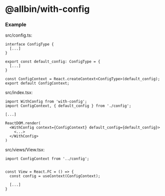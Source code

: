 # @allbin/with-config

### Example

src/config.ts:
```
interface ConfigType {
  [...]
}

export const default_config: ConfigType = {
  [...]
}

const ConfigContext = React.createContext<ConfigType>(default_config);
export default ConfigContext;
```

src/index.tsx:
```
import WithConfig from 'with-config';
import ConfigContext, { default_config } from './config';

[...]

ReactDOM.render(
  <WithConfig context={ConfigContext} default_config={default_config}>
    <...>
  </WithConfig>
)
```

src/views/View.tsx:
```
import ConfigContext from '../config';


const View = React.FC = () => {
  const config = useContext(ConfigContext);

  [...]
}
```
